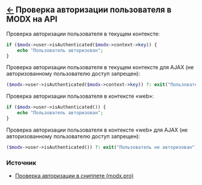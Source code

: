 [&larr;](readme.md "MODX") Проверка авторизации пользователя в MODX на API
--------------------------------------------------------------------------

Проверка авторизации пользователя в текущем контексте:

```php
if ($modx->user->isAuthenticated($modx->context->key)) {
	echo "Пользователь авторизован";
}
```

Проверка авторизации пользователя в текущем контексте для AJAX (не авторизованному пользователю доступ запрещен):

```php
($modx->user->isAuthenticated($modx->context->key)) ?: exit("Пользователь не авторизован");
```

Проверка авторизации пользователя в контексте «web»:

```php
if ($modx->user->isAuthenticated()) {
	echo "Пользователь авторизован";
}
```

Проверка авторизации пользователя в контексте «web» для AJAX (не авторизованному пользователю доступ запрещен):

```php
($modx->user->isAuthenticated()) ?: exit("Пользователь не авторизован");
```

### Источник

- [Проверка авторизации в сниппете (modx.pro)](https://modx.pro/help/4874#comment-35271)